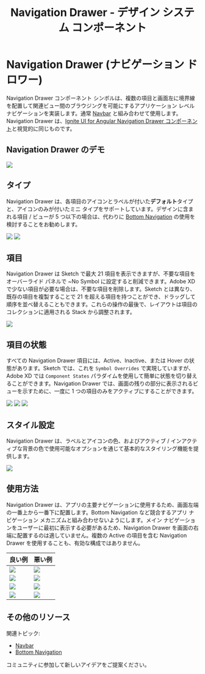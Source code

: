 ﻿---
title: Navigation Drawer - デザイン システム コンポーネント
_description: Navigation Drawer コンポーネント シンボルは、アプリケーション レベルでシンプルおよび複雑なナビゲーションのデザインをサポートします。
_keywords: デザイン システム, デザイン システム UX, UI キット, Sketch, Ignite UI for Angular, Sketch to Angular, Angular, Angular デザイン システム, Sketch からコードをエクスポート, Angular 用のデザイン キット, Sketch HTML, Sketch to HTML, Sketch UI キット
_language: ja
---

# Navigation Drawer (ナビゲーション ドロワー)

Navigation Drawer コンポーネント シンボルは、複数の項目と画面左に境界線を配置して関連ビュー間のブラウジングを可能にするアプリケーション レベル ナビゲーションを実装します。通常 [Navbar](navbar.md) と組み合わせて使用します。Navigation Drawer は、[Ignite UI for Angular Navigation Drawer コンポーネント](https://jp.infragistics.com/products/ignite-ui-angular/angular/components/navdrawer.html)と視覚的に同じものです。

## Navigation Drawer のデモ

<img class="responsive-img" src="../images/nav-drawer_demo.png" srcset="../images/nav-drawer_demo@2x.png 2x" />

## タイプ

Navigation Drawer は、各項目のアイコンとラベルが付いた**デフォルト**タイプと、アイコンのみが付いたミニ タイプをサポートしています。デザインに含まれる項目 / ビューが 5 つ以下の場合は、代わりに [Bottom Navigation](bottom-nav.md) の使用を検討することをお勧めします。

<img class="responsive-img" src="../images/nav-drawer_default.png" srcset="../images/nav-drawer_default@2x.png 2x" />
<img class="responsive-img" src="../images/nav-drawer_mini.png" srcset="../images/nav-drawer_mini@2x.png 2x" />

## 項目

Navigation Drawer は Sketch で最大 21 項目を表示できますが、不要な項目をオーバーライド パネルで ~No Symbol に設定すると削減できます。Adobe XD で少ない項目が必要な場合は、不要な項目を削除します。Sketch とは異なり、既存の項目を複製することで 21 を超える項目を持つことができ、ドラッグして順序を並べ替えることもできます。これらの操作の最後で、レイアウトは項目のコレクションに適用される Stack から調整されます。

<img class="responsive-img" src="../images/nav-drawer_default.png" srcset="../images/nav-drawer_default@2x.png 2x" />

## 項目の状態

すべての Navigation Drawer 項目には、Active、Inactive、または Hover の状態があります。Sketch では、これを `Symbol Overrides` で実現していますが、Adobe XD では `Component States` パラダイムを使用して簡単に状態を切り替えることができます。Navigation Drawer では、画面の残りの部分に表示されるビューを示すために、一度に 1 つの項目のみをアクティブにすることができます。

<img class="responsive-img" src="../images/nav-drawer_active.png" srcset="../images/nav-drawer_active@2x.png 2x" />
<img class="responsive-img" src="../images/nav-drawer_inactive.png" srcset="../images/nav-drawer_inactive@2x.png 2x" />
<img class="responsive-img" src="../images/nav-drawer_hover.png" srcset="../images/nav-drawer_hover@2x.png 2x" />

## スタイル設定

Navigation Drawer は、ラベルとアイコンの色、およびアクティブ / インアクティブな背景の色で使用可能なオプションを通じて基本的なスタイリング機能を提供します。

<img class="responsive-img" src="../images/nav-drawer_styling.png" srcset="../images/nav-drawer_styling@2x.png 2x" />

## 使用方法

Navigation Drawer は、アプリの主要ナビゲーションに使用するため、画面左端の一番上から一番下に配置します。Bottom Navigation など競合するアプリ ナビゲーション メカニズムと組み合わせないようにします。メイン ナビゲーションをユーザーに最初に表示する必要があるため、Navigation Drawer を画面の右端に配置するのは適していません。複数の Active の項目を含む Navigation Drawer を使用することも、有効な構成ではありません。

| 良い例                                | 悪い例                               |
| --------------------------------- | ----------------------------------- |
| <img class="responsive-img" src="../images/nav-drawer_do1.png" srcset="../images/nav-drawer_do1@2x.png 2x" /> | <img class="responsive-img" src="../images/nav-drawer_dont1.png" srcset="../images/nav-drawer_dont1@2x.png 2x" /> |
| <img class="responsive-img" src="../images/nav-drawer_do2.png" srcset="../images/nav-drawer_do2@2x.png 2x" /> | <img class="responsive-img" src="../images/nav-drawer_dont2.png" srcset="../images/nav-drawer_dont2@2x.png 2x" /> |
| <img class="responsive-img" src="../images/nav-drawer_do3.png" srcset="../images/nav-drawer_do3@2x.png 2x" /> | <img class="responsive-img" src="../images/nav-drawer_dont3.png" srcset="../images/nav-drawer_dont3@2x.png 2x" /> |
| <img class="responsive-img" src="../images/nav-drawer_do4.png" srcset="../images/nav-drawer_do4@2x.png 2x" /> | <img class="responsive-img" src="../images/nav-drawer_dont4.png" srcset="../images/nav-drawer_dont4@2x.png 2x" /> |

## その他のリソース

関連トピック:

- [Navbar](navbar.md)
- [Bottom Navigation](bottom-nav.md)
  <div class="divider--half"></div>

コミュニティに参加して新しいアイデアをご提案ください。

